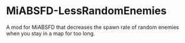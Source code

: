# MiABSFD-LessRandomEnemies
A mod for MiABSFD that decreases the spawn rate of random enemies when you stay in a map for too long.
